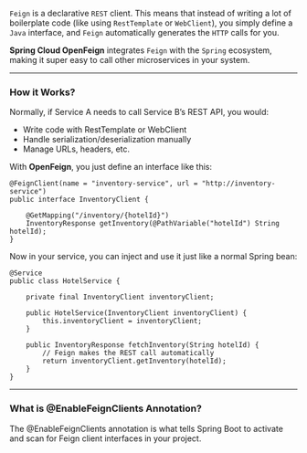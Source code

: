 
`Feign` is a declarative `REST` client. This means that instead of writing a lot of boilerplate code (like using `RestTemplate` or `WebClient`), you simply define a `Java` interface, and `Feign` automatically generates the `HTTP` calls for you.

**Spring Cloud OpenFeign** integrates `Feign` with the `Spring` ecosystem, making it super easy to call other microservices in your system.

---
### How it Works?

Normally, if Service A needs to call Service B’s REST API, you would:

- Write code with RestTemplate or WebClient
- Handle serialization/deserialization manually
- Manage URLs, headers, etc.

With **OpenFeign**, you just define an interface like this:

```
@FeignClient(name = "inventory-service", url = "http://inventory-service")
public interface InventoryClient {

    @GetMapping("/inventory/{hotelId}")
    InventoryResponse getInventory(@PathVariable("hotelId") String hotelId);
}
```

Now in your service, you can inject and use it just like a normal Spring bean:

```
@Service
public class HotelService {
    
    private final InventoryClient inventoryClient;

    public HotelService(InventoryClient inventoryClient) {
        this.inventoryClient = inventoryClient;
    }

    public InventoryResponse fetchInventory(String hotelId) {
	    // Feign makes the REST call automatically
        return inventoryClient.getInventory(hotelId);
    }
}
```

---
### What is @EnableFeignClients Annotation?

The @EnableFeignClients annotation is what tells Spring Boot to activate and scan for Feign client interfaces in your project.


